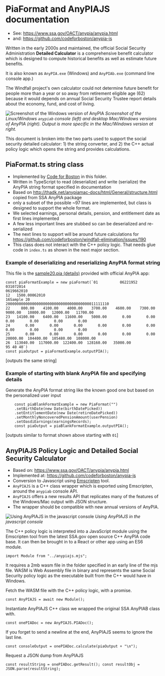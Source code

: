 # PiaFormat and AnyPIAJS documentation

- See: https://www.ssa.gov/OACT/anypia/anypia.html
- and: https://github.com/codeforboston/anypia-js


Written in the early 2000s and maintained, the official Social Security Administration **Detailed Calculator** is a comprehensive benefit calculator which is designed to compute historical benefits as well as estimate future benefits. 

It is also known as `AnyPIA.exe` (Windows) and `AnyPIAb.exe` (command line console app.)

The Windfall project's own calculator could not determine future benefit for people more than a year or so away from retirement eligible age (62) because it would depends on annual Social Security Trustee report details about the economy, fund, and cost of living. 

![Screenshot of the Windows version of AnyPIA](https://user-images.githubusercontent.com/283343/82394467-1d04ca80-9a17-11ea-841f-fd651352024a.png)
_Screenshot of the Linux/Windows `anypiab` console (left) and desktop Mac/Windows versions of AnyPIA (right). Output is more specific in the Mac/Windows version at right._

This document is broken into the two parts used to support the social security detailed calculator: 1) the string converter, and 2) the C++ actual policy logic which opens the string and provides calculations.

## PiaFormat.ts string class

- Implemented by [Code for Boston](https://codeforboston.org) in this folder.
- Written in TypeScript to read (deserialize) and write (serialize) the AnyPIA string format specified in documentation
- Based on http://thadk.net/anypiamac-docs/html/General/structure.html copied from SSA AnyPIA package
- only a subset of the possible ~97 lines are implemented, but class is designed to support the whole format.
- We selected earnings, personal details, pension, and entitlement date as first lines implemented
- A few less important lines are stubbed so can be deserialized and re-serialized
- The next lines to support will be around future calculations for https://github.com/codeforboston/windfall-elimination/issues/190
- This class does not interact with the C++ policy logic. That needs glue code in `index.ts` as shown in the next major section.

### Example of deserializing and reserializing AnyPIA format string

This file is the [sample20.pia (details)](http://thadk.net/anypiamac-docs/html/Samples/sample_22.html) provided with official AnyPIA app:

```
const piaFormatExample = new piaFormat(`01          06221952
031072014
0619662010
12   1500.00062010
16Sample 20
20000000000000000000000000000000000000011111110
22     800.00    4100.00    4000.00    3700.00    4600.00    7300.00    9000.00   10800.00   12000.00   11700.00
23   14100.00    6400.00   11600.00    5000.00       0.00       0.00       0.00       0.00       0.00       0.00
24       0.00       0.00       0.00       0.00       0.00       0.00       0.00       0.00       0.00       0.00
25       0.00       0.00       0.00       0.00       0.00       0.00   20000.00  104400.00  105480.00  108000.00
26  113040.00  117000.00  122400.00  128160.00   35000.00
95 40 40`)
const piaOutput = piaFormatExample.outputPIA();
```

[outputs the same string]

### Example of starting with blank AnyPIA file and specifying details

Generate the AnyPIA format string like the known good one but based on the personalized user input

```
    const piaBlankFormatExample = new PiaFormat("")
    .setBirthDate(new Date(birthDatePicked))
    .setEntitlementDate(new Date(retireDatePicked))
    .setMonthlyNoncoveredPensionAmount(userPension)
    .setOasdiEarnings(earningsRecords);
    const piaOutput = piaBlankFormatExample.outputPIA();
```

[outputs similar to format shown above starting with `01`]

## AnyPIAJS Policy Logic and Detailed Social Security Calculator

- Based on: https://www.ssa.gov/OACT/anypia/anypia.html
- Implemented at: https://github.com/codeforboston/anypia-js
- Conversion to Javascript using [Emscripten](https://emscripten.org/) tool.
- `AnyPIAJS` is a C++ class wrapper which is exported using Emscripten, around the `anypiab` console API.
- `AnyPIAJS` offers a new results API that replicates many of the features of the Windows/Mac output with JSON structure.
- The wrapper should be compatible with new annual versions of AnyPIA.

![Using AnyPIAJS in the javascript console](https://user-images.githubusercontent.com/1923962/89358966-b183de00-d692-11ea-87f8-4018b4e5bbff.png)
_Using AnyPIAJS in the javascript console_

The C++ policy logic is interpreted into a JavaScript module using the Emscripten tool from the latest SSA.gov open source C++ AnyPIA code base. It can then be brought in to a React or other app using an ES6 module.

`import Module from "../anypiajs.mjs";`

It requires a 2mb wasm file in the folder specified in an early line of the mjs file. WASM is Web Assembly file in binary and represents the same Social Security policy logic as the executable built from the C++ would have in Windows.

Fetch the WASM file with the C++ policy logic, with a promise.

`const AnyPIAJS = await new Module();`

Instantiate AnyPIAJS C++ class we wrapped the original SSA AnyPIAB class with.

`const onePIADoc = new AnyPIAJS.PIADoc();`

If you forget to send a newline at the end, AnyPIAJS seems to ignore the last line.

`const consoleOutput = onePIADoc.calculate(piaOutput + "\n");`

Request a JSON dump from AnyPIAJS

`const resultString = onePIADoc.getResult(); const resultObj = JSON.parse(resultString);`
